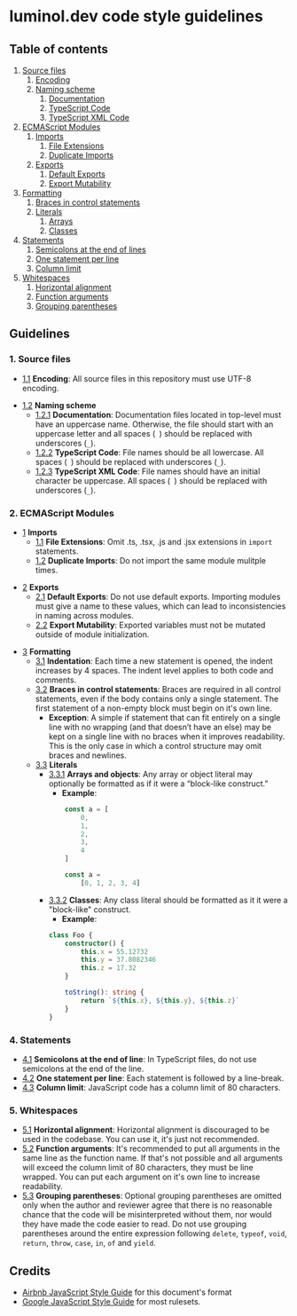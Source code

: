 # luminol.dev code style guidelines

## Table of contents

1. [Source files](#source-files)
    1. [Encoding](#source_encoding)
    1. [Naming scheme](#source_naming)
        1. [Documentation](#source_naming_doc)
        1. [TypeScript Code](#source_naming_ts)
        1. [TypeScript XML Code](#source_naming_tsx)
1. [ECMAScript Modules](#esmodules)
    1. [Imports](#es_imports)
        1. [File Extensions](#es_imports_ext)
        1. [Duplicate Imports](#es_imports_duplicate)
    1. [Exports](#es_exports)
        1. [Default Exports](#es_exports_default)
        1. [Export Mutability](#es_exports_mut)
1. [Formatting](#fmt)
    1. [Braces in control statements](#fmt_braces)
    1. [Literals](#fmt_literals)
        1. [Arrays](#fmt_literal_objects)
        1. [Classes](#fmt_literal_class)
1. [Statements](#stmt)
    1. [Semicolons at the end of lines](#stmt_semicolons)
    1. [One statement per line](#stmt_one_per_line)
    1. [Column limit](#stmt_column_limit)
1. [Whitespaces](#ws)
    1. [Horizontal alignment](#ws_hoz_align)
    1. [Function arguments](#ws_fn_args)
    1. [Grouping parentheses](#ws_groups)

## Guidelines

<h3 id="source-files">1. Source files</h3>

<a id="source_encoding"></a>

- [1.1](#source_encoding) **Encoding**: All source files in this repository must use UTF-8 encoding.

<a id="source_naming"></a>

- [1.2](#source_naming) **Naming scheme**
    <a id="source_naming_doc"></a>
    - [1.2.1](#source_naming_doc) **Documentation**: Documentation files located in top-level must have an uppercase name. Otherwise, the file should start with an uppercase letter and all spaces (` `) should be replaced with underscores (`_`).
    <a id="source_naming_ts"></a>
    - [1.2.2](#source_naming_ts) **TypeScript Code**: File names should be all lowercase. All spaces (` `) should be replaced with underscores (`_`).
    <a id="source_naming_tsx"></a>
    - [1.2.3](#source_naming_tsx) **TypeScript XML Code**: File names should have an initial character be uppercase. All spaces (` `) should be replaced with underscores (`_`).

<h3 id="esmodules">2. ECMAScript Modules</h3>

<a id="es_imports"></a>
- [1](#es_imports) **Imports**
    <a id="es_imports_ext"></a>
    - [1.1](#es_imports_ext) **File Extensions**: Omit .ts, .tsx, .js and .jsx extensions in `import` statements.
    <a id="es_imports_duplicate"></a>
    - [1.2](#es_imports_duplicate) **Duplicate Imports**: Do not import the same module mulitple times.

<a id="es_exports"></a>
- [2](#es_exports) **Exports**
    <a id="es_exports_default"></a>
    - [2.1](#es_exports_default) **Default Exports**: Do not use default exports. Importing modules must give a name to these values, which can lead to inconsistencies in naming across modules.
    <a id="es_exports_mut"></a>
    - [2.2](#es_imports_mut) **Export Mutability**: Exported variables must not be mutated outside of module initialization.

<a id="fmt"></a>
- [3](#fmt) **Formatting**
    <a id="fmt_indentation"></a>
    - [3.1](#fmt_indentation) **Indentation**: Each time a new statement is opened, the indent increases by 4 spaces. The indent level applies to both code and comments.
    <a id="fmt_braces"></a>
    - [3.2](#fmt_braces) **Braces in control statements**: Braces are required in all control statements, even if the body contains only a single statement. The first statement of a non-empty block must begin on it's own line.
        - **Exception**: A simple if statement that can fit entirely on a single line with no wrapping (and that doesn’t have an else) may be kept on a single line with no braces when it improves readability. This is the only case in which a control structure may omit braces and newlines.
    <a id="fmt_literals"></a>
    - [3.3](#fmt_literals) **Literals**
        <a id="fmt_literal_objects"></a>
        - [3.3.1](#fmt_literal_objects) **Arrays and objects**: Any array or object literal may optionally be formatted as if it were a “block-like construct.”
            - **Example**:
            ```ts
                const a = [
                    0,
                    1,
                    2,
                    3,
                    4
                ]

                const a =
                    [0, 1, 2, 3, 4]
            ```
        <a id="fmt_literal_class"></a>
        - [3.3.2](#fmt_literal_class) **Classes**: Any class literal should be formatted as it it were a "block-like" construct.
            - **Example**:
            ```ts
            class Foo {
                constructor() {
                    this.x = 55.12732
                    this.y = 37.8082346
                    this.z = 17.32
                }

                toString(): string {
                    return `${this.x}, ${this.y}, ${this.z}`
                }
            }            
            ```

<h3 id="stmt">4. Statements</h3>

<a id="stmt_semicolons"></a>
- [4.1](#stmt_semicolons) **Semicolons at the end of line**: In TypeScript files, do not use semicolons at the end of the line.
<a id="stmt_one_per_line"></a>
- [4.2](#stmt_one_per_line) **One statement per line**: Each statement is followed by a line-break.
<a id="stmt_column_limit"></a>
- [4.3](#stmt_column_limit) **Column limit**: JavaScript code has a column limit of 80 characters.

<h3 id="ws">5. Whitespaces</h3>

<a id="ws_hoz_align"></a>
- [5.1](#ws_hoz_align) **Horizontal alignment**: Horizontal alignment is discouraged to be used in the codebase. You can use it, it's just not recommended.
<a id="ws_fn_args"></a>
- [5.2](#ws_fn_args) **Function arguments**: It's recommended to put all arguments in the same line as the function name. If that's not possible and all arguments will exceed the column limit of 80 characters, they must be line wrapped. You can put each argument on it's own line to increase readability.
<a id="ws_groups"></a>
- [5.3](#ws_groups) **Grouping parentheses**: Optional grouping parentheses are omitted only when the author and reviewer agree that there is no reasonable chance that the code will be misinterpreted without them, nor would they have made the code easier to read. Do not use grouping parentheses around the entire expression following `delete`, `typeof`, `void`, `return`, `throw`, `case`, `in`, `of` and `yield`.

## Credits
 - [Airbnb JavaScript Style Guide](https://github.com/airbnb/javascript) for this document's format
 - [Google JavaScript Style Guide](https://google.github.io/styleguide/jsguide.html#source-file-structure) for most rulesets.
